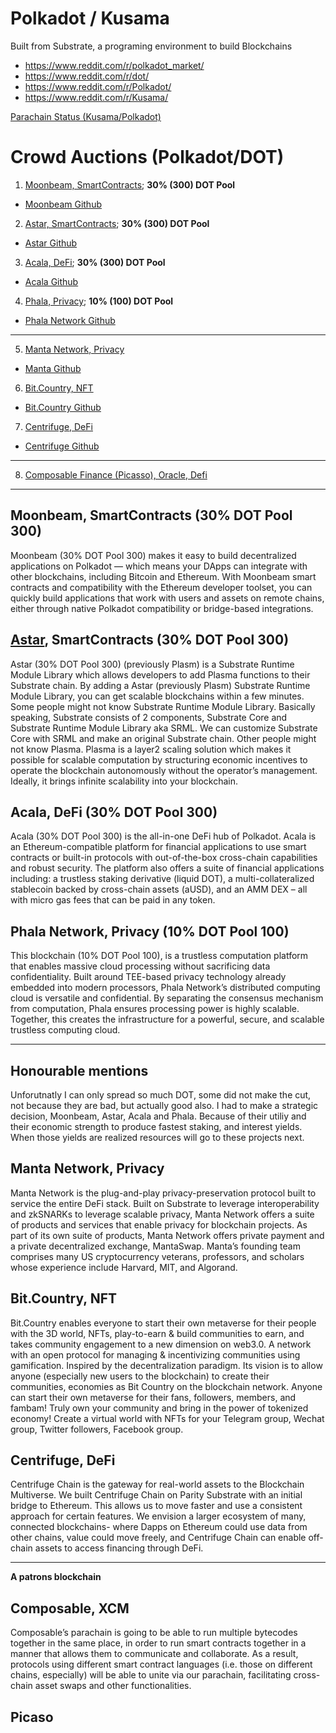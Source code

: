 # Polkadot / Kusama
Built from Substrate, a programing environment to build Blockchains


- https://www.reddit.com/r/polkadot_market/
- https://www.reddit.com/r/dot/
- https://www.reddit.com/r/Polkadot/
- https://www.reddit.com/r/Kusama/


[Parachain Status (Kusama/Polkadot)](https://parachains.info/)

# Crowd Auctions (Polkadot/DOT)

1. [Moonbeam, SmartContracts](https://parachains.info/details/moonbeam/); **30% (300) DOT Pool**
  - [Moonbeam Github](https://github.com/PureStake/moonbeam)
2. [Astar, SmartContracts](https://parachains.info/details/astar); **30% (300) DOT Pool**
  - [Astar Github](https://github.com/PlasmNetwork/Astar)
3. [Acala, DeFi](https://parachains.info/details/acala_network/); **30% (300) DOT Pool**
  - [Acala Github](https://github.com/AcalaNetwork/Acala)
4. [Phala, Privacy](https://parachains.info/details/phala_network); **10% (100) DOT Pool**
  - [Phala Network Github](https://github.com/Phala-Network/phala-blockchain)
---
5. [Manta Network, Privacy](https://parachains.info/details/manta_network/)
  - [Manta Github](https://github.com/Manta-Network/Manta)
6. [Bit.Country, NFT](https://parachains.info/details/bit_country)
  - [Bit.Country Github](https://github.com/bit-country/Metaverse-Network)
7. [Centrifuge, DeFi](https://parachains.info/details/centrifuge/)
  - [Centrifuge Github](https://github.com/centrifuge/centrifuge-chain/)
---
8. [Composable Finance (Picasso), Oracle, Defi](https://www.composable.finance/)

---
## Moonbeam, SmartContracts (30% DOT Pool 300) 
Moonbeam (30% DOT Pool 300) makes it easy to build decentralized applications on Polkadot — which means your DApps can integrate with other blockchains, including Bitcoin and Ethereum. With Moonbeam smart contracts and compatibility with the Ethereum developer toolset, you can quickly build applications that work with users and assets on remote chains, either through native Polkadot compatibility or bridge-based integrations.


## [Astar](https://astar.network/), SmartContracts (30% DOT Pool 300)
Astar (30% DOT Pool 300) (previously Plasm) is a Substrate Runtime Module Library which allows developers to add Plasma functions to their Substrate chain. By adding a Astar (previously Plasm) Substrate Runtime Module Library, you can get scalable blockchains within a few minutes. Some people might not know Substrate Runtime Module Library. Basically speaking, Substrate consists of 2 components, Substrate Core and Substrate Runtime Module Library aka SRML. We can customize Substrate Core with SRML and make an original Substrate chain. Other people might not know Plasma. Plasma is a layer2 scaling solution which makes it possible for scalable computation by structuring economic incentives to operate the blockchain autonomously without the operator’s management. Ideally, it brings infinite scalability into your blockchain.

## Acala, DeFi (30% DOT Pool 300)
Acala (30% DOT Pool 300) is the all-in-one DeFi hub of Polkadot. Acala is an Ethereum-compatible platform for financial applications to use smart contracts or built-in protocols with out-of-the-box cross-chain capabilities and robust security. The platform also offers a suite of financial applications including: a trustless staking derivative (liquid DOT), a multi-collateralized stablecoin backed by cross-chain assets (aUSD), and an AMM DEX – all with micro gas fees that can be paid in any token.

## Phala Network, Privacy (10% DOT Pool 100)
This blockchain (10% DOT Pool 100), is a trustless computation platform that enables massive cloud processing without sacrificing data confidentiality. Built around TEE-based privacy technology already embedded into modern processors, Phala Network’s distributed computing cloud is versatile and confidential. By separating the consensus mechanism from computation, Phala ensures processing power is highly scalable. Together, this creates the infrastructure for a powerful, secure, and scalable trustless computing cloud.

---
## Honourable mentions
Unforutnatly I can only spread so much DOT, some did not make the cut, not because they are bad, but actually good also.  I had to make a strategic decision, Moonbeam, Astar, Acala and Phala.  Because of their utiliy and their economic strength to produce fastest staking, and interest yields.  When those yields are realized resources will go to these projects next.

## Manta Network, Privacy 
Manta Network is the plug-and-play privacy-preservation protocol built to service the entire DeFi stack. Built on Substrate to leverage interoperability and zkSNARKs to leverage scalable privacy, Manta Network offers a suite of products and services that enable privacy for blockchain projects. As part of its own suite of products, Manta Network offers private payment and a private decentralized exchange, MantaSwap. Manta’s founding team comprises many US cryptocurrency veterans, professors, and scholars whose experience include Harvard, MIT, and Algorand. 

## Bit.Country, NFT
Bit.Country enables everyone to start their own metaverse for their people with the 3D world, NFTs, play-to-earn & build communities to earn, and takes community engagement to a new dimension on web3.0.  A network with an open protocol for managing & incentivizing communities using gamification. Inspired by the decentralization paradigm. Its vision is to allow anyone (especially new users to the blockchain) to create their communities, economies as Bit Country on the blockchain network.  Anyone can start their own metaverse for their fans, followers, members, and fambam! Truly own your community and bring in the power of tokenized economy! Create a virtual world with NFTs for your Telegram group, Wechat group, Twitter followers, Facebook group.

## Centrifuge, DeFi
Centrifuge Chain is the gateway for real-world assets to the Blockchain Multiverse. We built Centrifuge Chain on Parity Substrate with an initial bridge to Ethereum. This allows us to move faster and use a consistent approach for certain features. We envision a larger ecosystem of many, connected blockchains- where Dapps on Ethereum could use data from other chains, value could move freely, and Centrifuge Chain can enable off-chain assets to access financing through DeFi.


---
**A patrons blockchain**
## Composable, XCM
Composable’s parachain is going to be able to run multiple bytecodes together in the same place, in order to run smart contracts together in a manner that allows them to communicate and collaborate. As a result, protocols using different smart contract languages (i.e. those on different chains, especially) will be able to unite via our parachain, facilitating cross-chain asset swaps and other functionalities.

## Picaso
